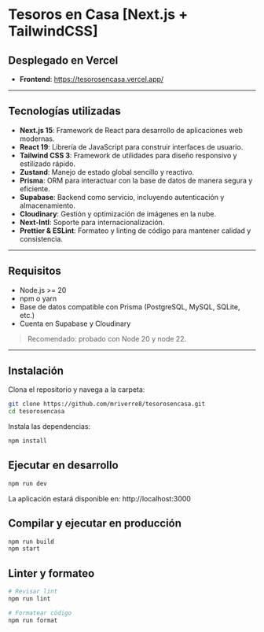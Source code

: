 # Tesoros en Casa [Next.js + TailwindCSS]

## Desplegado en Vercel

- **Frontend**: https://tesorosencasa.vercel.app/

---

## Tecnologías utilizadas

- **Next.js 15**: Framework de React para desarrollo de aplicaciones web modernas.
- **React 19**: Librería de JavaScript para construir interfaces de usuario.
- **Tailwind CSS 3**: Framework de utilidades para diseño responsivo y estilizado rápido.
- **Zustand**: Manejo de estado global sencillo y reactivo.
- **Prisma**: ORM para interactuar con la base de datos de manera segura y eficiente.
- **Supabase**: Backend como servicio, incluyendo autenticación y almacenamiento.
- **Cloudinary**: Gestión y optimización de imágenes en la nube.
- **Next-Intl**: Soporte para internacionalización.
- **Prettier & ESLint**: Formateo y linting de código para mantener calidad y consistencia.

---

## Requisitos

- Node.js >= 20
- npm o yarn
- Base de datos compatible con Prisma (PostgreSQL, MySQL, SQLite, etc.)
- Cuenta en Supabase y Cloudinary

> Recomendado: probado con Node 20 y node 22.

---

## Instalación

Clona el repositorio y navega a la carpeta:

```bash
git clone https://github.com/mriverre8/tesorosencasa.git
cd tesorosencasa
```

Instala las dependencias:

```bash
npm install
```

## Ejecutar en desarrollo

```bash
npm run dev
```

La aplicación estará disponible en: http://localhost:3000

## Compilar y ejecutar en producción

```bash
npm run build
npm start
```

## Linter y formateo

```bash
# Revisar lint
npm run lint

# Formatear código
npm run format
```
